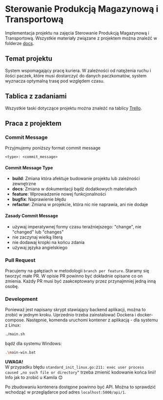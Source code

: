 # Sterowanie Produkcją Magazynową i Transportową
Implementacja projektu na zajęcia Sterowanie Produkcją Magazynową i Transportową. Wszystkie materiały związane z projektem można znaleźć w folderze [docs](docs).

## Temat projektu

System wspomagający pracę kuriera. W zależności od natężenia ruchu i ilości paczek, które musi dostarczyć do danych paczkomatów, system wyznacza optymalną trasę pod względem czasu.

## Tablica z zadaniami
Wszystkie taski dotyczące projektu można znaleźć na tablicy [Trello](https://trello.com/b/LDROxPhi/spmit-pempera).

## Praca z projektem

### Commit Message
Przyjmujemy poniższy format commit message

```
<type>: <commit_message>
```

#### Commit Message Type
* **build**: Zmiana która afektuje budowanie projektu lub zależności zewnętrzne
* **docs**: Zmiana w dokumentacji bądź dodatkowych materiałach
* **feature**: Wprowadzenie nowej funkcjonalności
* **bugfix**: Naprawienie błędu
* **refactor**: Zmiana w projekcie, która nic nie naprawia, ani nie dodaje

#### Zasady Commit Message
* używaj imperatywnej formy czasu teraźniejszego: "change", nie "changed" lub "changes"
* nie zaczynaj wielką literą
* nie dodawaj kropki na końcu zdania
* używaj języka angielskiego

### Pull Request
Pracujemy na gałęziach w metodologii `branch per feature`. Staramy się tworzyć małe PR. W opisie PR powinno być dokładnie opisane co on zmienia. Każdy PR musi być zaakceptowany przez przynajmniej jedną inną osobę.

### Development

Ponieważ jest napisany skrypt stawiający backend aplikacji, można to zrobić w jednym kroku. Uprzednio trzeba zainstalować Dockera i docker-compose. Następnie, komenda uruchomi kontener z aplikacją - dla systemu z Linux:
```bash
./main.sh
```
bądź dla systemu Windows:
```bash
.\main-win.bat
```

**UWAGA!**  
W przypadku błędu `standard_init_linux.go:211: exec user process caused „no such file or directory“` trzeba zmienić kodowanie końca linii! Info jak to zrobić u Kamila 😊

Po zbudowaniu kontenera dostępne powinno być API. Można to sprawdzić wchodząć w przeglądarce pod adres `localhost:5000/api/1`.
